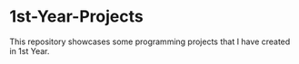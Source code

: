 # 1st-Year-Projects
This repository showcases some programming projects that I have created in 1st Year.


